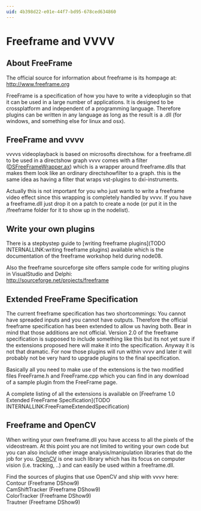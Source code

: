 ```yaml
---
uid: 4b398d22-e01e-44f7-bd95-678ced634860
---
```


# Freeframe and VVVV
## About FreeFrame
The official source for information about freeframe is its hompage at:  
<a href="http://www.freeframe.org" class="extURL" target="_blank">http://www.freeframe.org</a> 

FreeFrame is a specification of how you have to write a videoplugin so that it can be used in a large number of applications. It is designed to be crossplatform and independent of a programming language. Therefore plugins can be written in any language as long as the result is a .dll (for windows, and something else for linux and osx).  

## FreeFrame and vvvv
vvvvs videoplayback is based on microsofts directshow. for a freeframe.dll to be used in a directshow graph vvvv comes with a filter (<a href="http://sourceforge.net/project/showfiles.php?group_id=66712&package_id=105856" class="extURL" target="_blank">DSFreeFrameWrapper.ax</a>) which is a wrapper around freeframe.dlls that makes them look like an ordinary directshowfilter to a graph. this is the same idea as having a filter that wraps vst-plugins to dxi-instruments.  

Actually this is not important for you who just wants to write a freeframe video effect since this wrapping is completely handled by vvvv. If you have a freeframe.dll just drop it on a patch to create a node (or put it in the /freeframe folder for it to show up in the nodelist).  


## Write your own plugins
There is a stepbystep guide to [writing freeframe plugins](TODO INTERNALLINK:writing freeframe plugins) available which is the documentation of the freeframe workshop held during node08.  

Also the freeframe sourceforge site offers sample code for writing plugins in VisualStudio and Delphi:  
<a href="http://sourceforge.net/projects/freeframe" class="extURL" target="_blank">http://sourceforge.net/projects/freeframe</a> 

## Extended FreeFrame Specification
The current freeframe specification has two shortcommings: You cannot have spreaded inputs and you cannot have outputs. Therefore the official freeframe specification has been extended to allow us having both. Bear in mind that those additions are not official. Version 2.0 of the freeframe specification is supposed to include something like this but its not yet sure if the extensions proposed here will make it into the specification. Anyway it is not that dramatic. For now those plugins will run within vvvv and later it will probably not be very hard to upgrade plugins to the final specification.  

Basically all you need to make use of the extensions is the two modified files FreeFrame.h and FreeFrame.cpp which you can find in any download of a sample plugin from the FreeFrame page.  

A complete listing of all the extensions is available on [Freeframe 1.0 Extended FreeFrame Specification](TODO INTERNALLINK:FreeFrameExtendedSpecification)  


## Freeframe and OpenCV
When writing your own freeframe.dll you have access to all the pixels of the videostream. At this point you are not limited to writing your own code but you can also include other image analysis/manipulation libraries that do the job for you. <a href="http://groups.yahoo.com/group/OpenCV" class="extURL" target="_blank">OpenCV</a> is one such library which has its focus on computer vision (i.e. tracking, ..) and can easily be used within a freeframe.dll.   

Find the sources of plugins that use OpenCV and ship with vvvv here:  
<span class="node">Contour (Freeframe DShow9)</span>  
<span class="node">CamShiftTracker (Freeframe DShow9)</span>  
<span class="node">ColorTracker (Freeframe DShow9)</span>  
<span class="node">Trautner (Freeframe DShow9)</span>